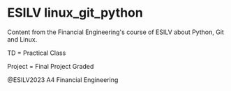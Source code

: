 # ESILV linux_git_python

Content from the Financial Engineering's course of ESILV about Python, Git and Linux.

TD = Practical Class

Project = Final Project Graded

@ESILV2023 A4 Financial Engineering
